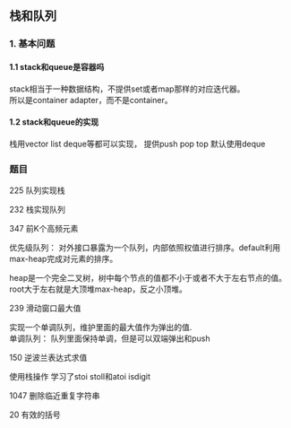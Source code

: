 ## 栈和队列


### 1. 基本问题

#### 1.1 stack和queue是容器吗
stack相当于一种数据结构，不提供set或者map那样的对应迭代器。  
所以是container adapter，而不是container。

#### 1.2 stack和queue的实现
栈用vector list deque等都可以实现， 提供push pop top
默认使用deque


### 题目

225 队列实现栈  

232 栈实现队列  

347 前K个高频元素

优先级队列： 对外接口暴露为一个队列，内部依照权值进行排序。default利用max-heap完成对元素的排序。

heap是一个完全二叉树，树中每个节点的值都不小于或者不大于左右节点的值。root大于左右就是大顶堆max-heap，反之小顶堆。

239 滑动窗口最大值

实现一个单调队列，维护里面的最大值作为弹出的值.  
单调队列： 队列里面保持单调，但是可以双端弹出和push

150 逆波兰表达式求值

使用栈操作 学习了stoi stoll和atoi  isdigit

1047 删除临近重复字符串

20 有效的括号






